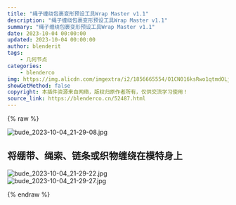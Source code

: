```yaml
---
title: "绳子缠绕包裹变形预设工具Wrap Master v1.1"
description: "绳子缠绕包裹变形预设工具Wrap Master v1.1"
summary: "绳子缠绕包裹变形预设工具Wrap Master v1.1"
date: 2023-10-04 00:00:00
updated: 2023-10-04 00:00:00
author: blenderit
tags: 
    - 几何节点
categories:
    - blenderco
img: https://img.alicdn.com/imgextra/i2/1856665554/O1CN016ksRwo1qtmdOLjz3E_!!1856665554.jpg
showGetMethod: false
copyright: 本插件资源来自网络，版权归原作者所有，仅供交流学习使用！
source_link: https://blenderco.cn/52487.html
---
```


{% raw %}
<p><img class="aligncenter" src="https://img.alicdn.com/imgextra/i2/1856665554/O1CN016ksRwo1qtmdOLjz3E_!!1856665554.jpg" alt="bude_2023-10-04_21-29-08.jpg"></p><h2>将绷带、绳索、链条或织物缠绕在模特身上</h2><p><img src="https://img.alicdn.com/imgextra/i2/1856665554/O1CN01rWHu5c1qtmdNVlnaZ_!!1856665554.jpg" alt="bude_2023-10-04_21-29-22.jpg"><br>
<img src="https://img.alicdn.com/imgextra/i2/1856665554/O1CN01N0WBLS1qtmdInrD3g_!!1856665554.jpg" alt="bude_2023-10-04_21-29-27.jpg"></p>
<div style="display: none">blenderco</div>
{% endraw %}